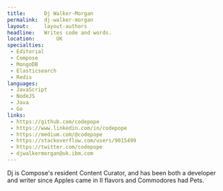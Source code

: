 ```yaml
---
title:      Dj Walker-Morgan
permalink:  dj-walker-morgan
layout:     layout-authors
headline:   Writes code and words.
location:       UK
specialties:
 - Editorial
 - Compose
 - MongoDB
 - Elasticsearch
 - Redis
languages:
 - JavaScript
 - NodeJS
 - Java
 - Go
links:
 - https://github.com/codepope
 - https://www.linkedin.com/in/codepope
 - https://medium.com/@codepope
 - https://stackoverflow.com/users/9015499
 - https://twitter.com/codepope
 - djwalkermorgan@uk.ibm.com
---
```


Dj is Compose's resident Content Curator, and has been both a developer and writer since Apples came in II flavors and Commodores had Pets.
